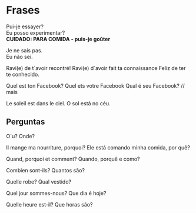 # Frases

Pui-je essayer?<br>
Eu posso experimentar?<br>
**CUIDADO: PARA COMIDA - puis-je goûter**

Je ne sais pas.<br>
Eu não sei.

Ravi(e) de t´avoir recontré!
Ravi(e) d´avoir fait ta connaissance
Feliz de ter te conhecido.

Quel est ton Facebook? Quel ets votre Facebook
Qual é seu Facebook?     // mais 

Le soleil est dans le ciel. 
O sol está no céu.


## Perguntas

O`u?
Onde?

Il mange ma nourriture, porquoi?
Ele está comando minha comida, por quê?

Quand, porquoi et comment?
Quando, porquê e como?

Combien sont-ils?
Quantos são?

Quelle robe?
Qual vestido?

Quel jour sommes-nous?
Que dia é hoje?

Quelle heure est-il?
Que horas são?

